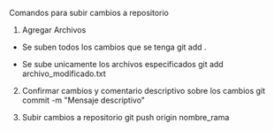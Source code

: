 Comandos para subir cambios a repositorio

1. Agregar Archivos
  - Se suben todos los cambios que se tenga
          git add .
  
  - Se sube unicamente los archivos especificados
          git add archivo_modificado.txt

2. Confirmar cambios y comentario descriptivo sobre los cambios
           git commit -m "Mensaje descriptivo"

3. Subir cambios a repositorio
           git push origin nombre_rama
